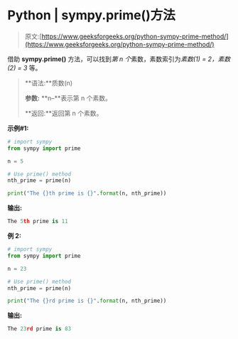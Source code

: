 # Python | sympy.prime()方法

> 原文:[https://www.geeksforgeeks.org/python-sympy-prime-method/](https://www.geeksforgeeks.org/python-sympy-prime-method/)

借助 **sympy.prime()** 方法，可以找到*第 n 个*素数，素数索引为*素数(1) = 2，素数(2) = 3* 等。

> **语法:**质数(n)
> 
> **参数:**
> **n–**表示第 n 个素数。
> 
> **返回:**返回第 n 个素数。

**示例#1:**

```py
# import sympy 
from sympy import prime

n = 5

# Use prime() method 
nth_prime = prime(n) 

print("The {}th prime is {}".format(n, nth_prime))  
```

**输出:**

```py
The 5th prime is 11

```

**例 2:**

```py
# import sympy 
from sympy import prime

n = 23

# Use prime() method 
nth_prime = prime(n) 

print("The {}rd prime is {}".format(n, nth_prime))        
```

**输出:**

```py
The 23rd prime is 83

```